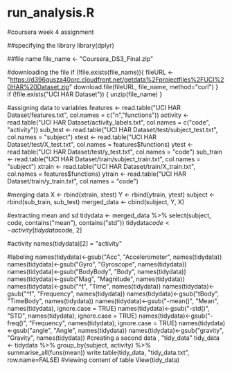 # run_analysis.R
#coursera week 4 assignment

##specifying the library
library(dplyr)

##file name
file_name <- "Coursera_DS3_Final.zip"

#downloading the file
 if (!file.exists(file_name)){
       fileURL <- "https://d396qusza40orc.cloudfront.net/getdata%2Fprojectfiles%2FUCI%20HAR%20Dataset.zip"
       download.file(fileURL, file_name, method="curl")
   }  
if (!file.exists("UCI HAR Dataset")) { 
       unzip(file_name) 
   }
   
   #assigning data to variables
 features <- read.table("UCI HAR Dataset/features.txt", col.names = c("n","functions"))
 activity <- read.table("UCI HAR Dataset/activity_labels.txt", col.names = c("code", "activity"))
 sub_test <- read.table("UCI HAR Dataset/test/subject_test.txt", col.names = "subject")
 xtest <- read.table("UCI HAR Dataset/test/X_test.txt", col.names = features$functions)
 ytest <- read.table("UCI HAR Dataset/test/y_test.txt", col.names = "code")
 sub_train <- read.table("UCI HAR Dataset/train/subject_train.txt", col.names = "subject")
 xtrain <- read.table("UCI HAR Dataset/train/X_train.txt", col.names = features$functions)
 ytrain <- read.table("UCI HAR Dataset/train/y_train.txt", col.names = "code")
 
 #merging data
 X <- rbind(xtrain, xtest)
 Y <- rbind(ytrain, ytest)
 subject <- rbind(sub_train, sub_test)
 merged_data <- cbind(subject, Y, X)
 
 #extracting mean and sd
 tidydata <- merged_data %>% select(subject, code, contains("mean"), contains("std"))
 tidydata$code <- activity[tidydata$code, 2]
 
 #activity
  names(tidydata)[2] = "activity"
  
  #labeling
 names(tidydata)<-gsub("Acc", "Accelerometer", names(tidydata))
 names(tidydata)<-gsub("Gyro", "Gyroscope", names(tidydata))
 names(tidydata)<-gsub("BodyBody", "Body", names(tidydata))
 names(tidydata)<-gsub("Mag", "Magnitude", names(tidydata))
 names(tidydata)<-gsub("^t", "Time", names(tidydata))
 names(tidydata)<-gsub("^f", "Frequency", names(tidydata))
 names(tidydata)<-gsub("tBody", "TimeBody", names(tidydata))
 names(tidydata)<-gsub("-mean()", "Mean", names(tidydata), ignore.case = TRUE)
 names(tidydata)<-gsub("-std()", "STD", names(tidydata), ignore.case = TRUE)
 names(tidydata)<-gsub("-freq()", "Frequency", names(tidydata), ignore.case = TRUE)
 names(tidydata)<-gsub("angle", "Angle", names(tidydata))
 names(tidydata)<-gsub("gravity", "Gravity", names(tidydata))
 #creating a second data , "tidy_data"
 tidy_data <- tidydata %>%
       group_by(subject, activity) %>%
       summarise_all(funs(mean))
write.table(tidy_data, "tidy_data.txt", row.name=FALSE)
#viewing content of table
View(tidy_data)

